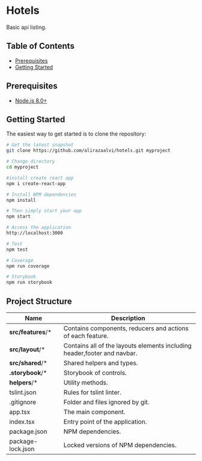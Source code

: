 # Hotels
Basic api listing.

Table of Contents
-----------------

- [Prerequisites](#prerequisites)
- [Getting Started](#getting-started)

Prerequisites
-------------
- [Node.js 8.0+](http://nodejs.org)

Getting Started
---------------

The easiest way to get started is to clone the repository:
```bash
# Get the latest snapshot
git clone https://github.com/alirazaalvi/hotels.git myproject

# Change directory
cd myproject

#install create react app
npm i create-react-app

# Install NPM dependencies
npm install

# Then simply start your app
npm start

# Access the application
http://localhost:3000

# Test
npm test

# Coverage
npm run coverage

# Storybook
npm run storybook
```

Project Structure
-----------------

| Name                               | Description                                                  |
| ---------------------------------- | ------------------------------------------------------------ |
| **src/features**/*             | Contains components, reducers and actions of each feature.              |
| **src/layout**/*             | Contains all of the layouts elements including header,footer and navbar.              |
| **src/shared**/*             | Shared helpers and types.              |
| **.storybook**/*             | Storybook of controls.              |
| **helpers**/*        | Utility methods.             |
| tslint.json                          | Rules for tslint linter.                                     |
| .gitignore                         | Folder and files ignored by git.                             |
| app.tsx                             | The main component.                                   |
| index.tsx                             | Entry point of the application.                                   |
| package.json                       | NPM dependencies.                                            |
| package-lock.json                  | Locked versions of NPM dependencies. |

